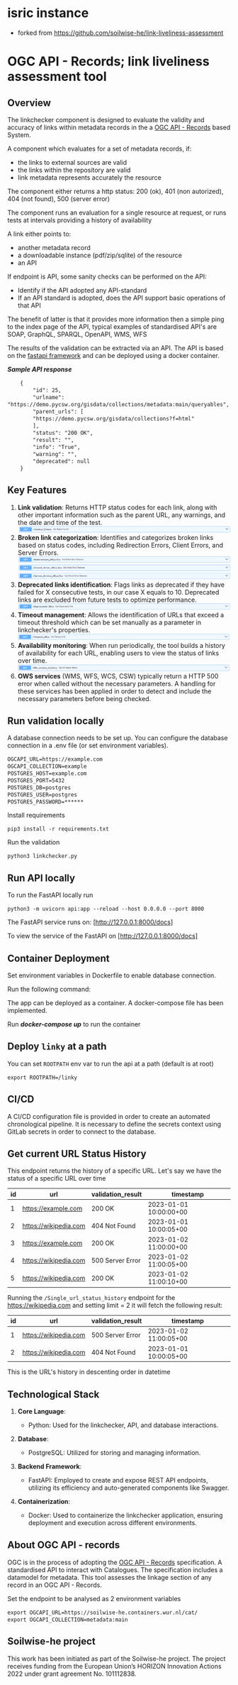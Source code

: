 # isric instance

- forked from https://github.com/soilwise-he/link-liveliness-assessment

# OGC API - Records; link liveliness assessment tool

## Overview

The linkchecker component is designed to evaluate the validity and accuracy of links within metadata records in the a [OGC API - Records](https://ogcapi.ogc.org/records/) based System. 

A component which evaluates for a set of metadata records, if:

- the links to external sources are valid
- the links within the repository are valid
- link metadata represents accurately the resource

The component either returns a http status: 200 (ok), 401 (non autorized), 404 (not found), 500 (server error)

The component runs an evaluation for a single resource at request, or runs tests at intervals providing a history of availability

A link either points to:

- another metadata record
- a downloadable instance (pdf/zip/sqlite) of the resource
- an API

If endpoint is API, some sanity checks can be performed on the API:

- Identify if the API adopted any API-standard
- If an API standard is adopted, does the API support basic operations of that API
  
The benefit of latter is that it provides more information then a simple ping to the index page of the API, typical examples of standardised API's are SOAP, GraphQL, SPARQL, OpenAPI, WMS, WFS

The results of the validation can be extracted via an API. The API is based on the [fastapi framework](https://fastapi.tiangolo.com/) and can be deployed using a docker container.

***Sample API response*** 
```
    {
        "id": 25,
        "urlname": "https://demo.pycsw.org/gisdata/collections/metadata:main/queryables",
        "parent_urls": [
        "https://demo.pycsw.org/gisdata/collections?f=html"
        ],
        "status": "200 OK",
        "result": "",
        "info": "True",
        "warning": "",
        "deprecated": null
    }
```


## Key Features

1. **Link validation**: 
Returns HTTP status codes for each link, along with other important information such as the parent URL, any warnings, and the date and time of the test.
![Fast API link_status](./images/link_status.png)
2. **Broken link categorization**:
Identifies and categorizes broken links based on status codes, including Redirection Errors, Client Errors, and Server Errors.
![Link categorization enpoint](./images/categorization.png)
3. **Deprecated links identification**: 
Flags links as deprecated if they have failed for X consecutive tests, in our case X equals to 10. 
Deprecated links are excluded from future tests to optimize performance.
![Fast API deprecated endpoint](./images/deprecated.png)
4. **Timeout management**: 
Allows the identification of URLs that exceed a timeout threshold which can be set manually as a parameter in linkchecker's properties.
![Fast API timeout enpoint](./images/timeouts.png)
5. **Availability monitoring**:
When run periodically, the tool builds a history of availability for each URL, enabling users to view the status of links over time.
![Link validation enpoint](./images/val_history.png)
6. **OWS services** (WMS, WFS, WCS, CSW) typically return a HTTP 500 error when called without the necessary parameters. A handling for these services has been applied in order to detect and include the necessary parameters before being checked. 


## Run validation locally

A database connection needs to be set up. You can configure the database connection in a .env file (or set environment variables).

```
OGCAPI_URL=https://example.com
OGCAPI_COLLECTION=example
POSTGRES_HOST=example.com
POSTGRES_PORT=5432
POSTGRES_DB=postgres
POSTGRES_USER=postgres
POSTGRES_PASSWORD=******
```

Install requirements

```
pip3 install -r requirements.txt
```

Run the validation

```
python3 linkchecker.py 
```

## Run API locally

To run the FastAPI locally run 

```
python3 -m uvicorn api:app --reload --host 0.0.0.0 --port 8000 
```
The FastAPI service runs on: [http://127.0.0.1:8000/docs]

To view the service of the FastAPI on [http://127.0.0.1:8000/docs]

## Container Deployment

Set environment variables in Dockerfile to enable database connection.

Run the following command:

The app can be deployed as a container. 
A docker-compose file has been implemented.

Run ***docker-compose up*** to run the container

## Deploy `linky` at a path

You can set `ROOTPATH` env var to run the api at a path (default is at root)

```
export ROOTPATH=/linky
```

## CI/CD

A CI/CD configuration file is provided in order to create an automated chronological pipeline.
It is necessary to define the secrets context using GitLab secrets in order to connect to the database.

## Get current URL Status History 

This endpoint returns the history of a specific URL. 
Let's say we have the status of a specific URL over time 

| id  | url                    | validation_result | timestamp               |
|-----|------------------------|-------------------|-------------------------|
| 1   | https://example.com    | 200 OK            | 2023-01-01 10:00:00+00  |
| 2   | https://wikipedia.com  | 404 Not Found     | 2023-01-01 10:00:05+00  |
| 3   | https://example.com    | 200 OK            | 2023-01-02 11:00:00+00  |
| 4   | https://wikipedia.com  | 500 Server Error  | 2023-01-02 11:00:05+00  |
| 5   | https://wikipedia.com  | 200 OK            | 2023-01-02 11:00:10+00  |

Running the `/Single_url_status_history` endpoint for the 
https://wikipedia.com and setting limit = 2 it will fetch the following result:

| id  | url                    | validation_result | timestamp               |
|-----|------------------------|-------------------|-------------------------|
| 1   | https://wikipedia.com  | 500 Server Error  | 2023-01-02 11:00:05+00  |
| 2   | https://wikipedia.com  | 404 Not Found     | 2023-01-01 10:00:05+00  |

This is the URL's history in descenting order in datetime


## Technological Stack

1. **Core Language**:
   - Python: Used for the linkchecker, API, and database interactions.

2. **Database**:
   - PostgreSQL: Utilized for storing and managing information.

3. **Backend Framework**:
   - FastAPI: Employed to create and expose REST API endpoints, utilizing its efficiency and auto-generated components like Swagger.

4. **Containerization**:
   - Docker: Used to containerize the linkchecker application, ensuring deployment and execution across different environments.

## About OGC API - records

OGC is in the process of adopting the [OGC API - Records](https://github.com/opengeospatial/ogcapi-records) specification. 
A standardised API to interact with Catalogues. The specification includes a datamodel for metadata. 
This tool assesses the linkage section of any record in an OGC API - Records.
 
Set the endpoint to be analysed as 2 environment variables

```
export OGCAPI_URL=https://soilwise-he.containers.wur.nl/cat/
export OGCAPI_COLLECTION=metadata:main
```

## Soilwise-he project

This work has been initiated as part of the Soilwise-he project. 
The project receives funding from the European Union’s HORIZON Innovation Actions 2022 under grant agreement No. 101112838.